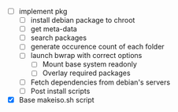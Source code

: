 - [ ] implement pkg
	- [ ] install debian package to chroot
	- [ ] get meta-data
	- [ ] search packages
	- [ ] generate occurence count of each folder
	- [ ] launch bwrap with correct options
		- [ ] Mount base system readonly
		- [ ] Overlay required packages
	- [ ] Fetch dependencies from debian's servers
	- [ ] Post install scripts

- [x] Base makeiso.sh script
